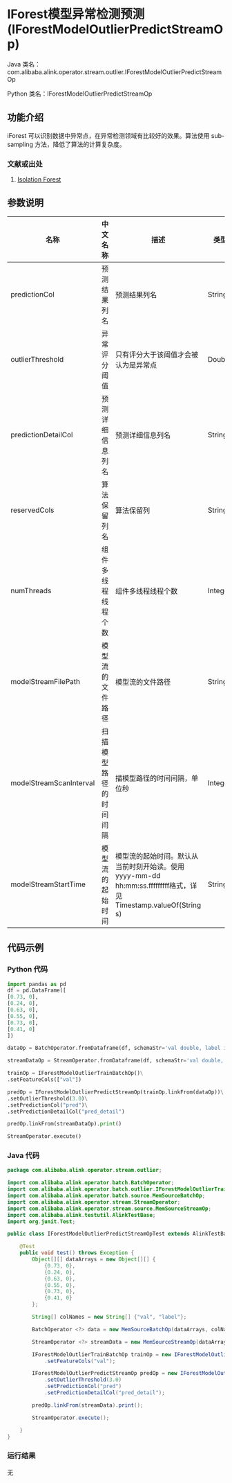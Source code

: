 # IForest模型异常检测预测 (IForestModelOutlierPredictStreamOp)
Java 类名：com.alibaba.alink.operator.stream.outlier.IForestModelOutlierPredictStreamOp

Python 类名：IForestModelOutlierPredictStreamOp


## 功能介绍
iForest 可以识别数据中异常点，在异常检测领域有比较好的效果。算法使用 sub-sampling 方法，降低了算法的计算复杂度。

### 文献或出处
1. [Isolation Forest](https://cs.nju.edu.cn/zhouzh/zhouzh.files/publication/icdm08b.pdf?q=isolation-forest)

## 参数说明

| 名称 | 中文名称 | 描述 | 类型 | 是否必须？ | 默认值 |
| --- | --- | --- | --- | --- | --- |
| predictionCol | 预测结果列名 | 预测结果列名 | String | ✓ |  |
| outlierThreshold | 异常评分阈值 | 只有评分大于该阈值才会被认为是异常点 | Double |  |  |
| predictionDetailCol | 预测详细信息列名 | 预测详细信息列名 | String |  |  |
| reservedCols | 算法保留列名 | 算法保留列 | String[] |  | null |
| numThreads | 组件多线程线程个数 | 组件多线程线程个数 | Integer |  | 1 |
| modelStreamFilePath | 模型流的文件路径 | 模型流的文件路径 | String |  | null |
| modelStreamScanInterval | 扫描模型路径的时间间隔 | 描模型路径的时间间隔，单位秒 | Integer |  | 10 |
| modelStreamStartTime | 模型流的起始时间 | 模型流的起始时间。默认从当前时刻开始读。使用yyyy-mm-dd hh:mm:ss.fffffffff格式，详见Timestamp.valueOf(String s) | String |  | null |

## 代码示例

### Python 代码

```python
import pandas as pd
df = pd.DataFrame([
[0.73, 0],
[0.24, 0],
[0.63, 0],
[0.55, 0],
[0.73, 0],
[0.41, 0]
])

dataOp = BatchOperator.fromDataframe(df, schemaStr='val double, label int')

streamDataOp = StreamOperator.fromDataframe(df, schemaStr='val double, label int')

trainOp = IForestModelOutlierTrainBatchOp()\
.setFeatureCols(["val"])

predOp = IForestModelOutlierPredictStreamOp(trainOp.linkFrom(dataOp))\
.setOutlierThreshold(3.0)\
.setPredictionCol("pred")\
.setPredictionDetailCol("pred_detail")

predOp.linkFrom(streamDataOp).print()

StreamOperator.execute()
```

### Java 代码

```java
package com.alibaba.alink.operator.stream.outlier;

import com.alibaba.alink.operator.batch.BatchOperator;
import com.alibaba.alink.operator.batch.outlier.IForestModelOutlierTrainBatchOp;
import com.alibaba.alink.operator.batch.source.MemSourceBatchOp;
import com.alibaba.alink.operator.stream.StreamOperator;
import com.alibaba.alink.operator.stream.source.MemSourceStreamOp;
import com.alibaba.alink.testutil.AlinkTestBase;
import org.junit.Test;

public class IForestModelOutlierPredictStreamOpTest extends AlinkTestBase {

	@Test
	public void test() throws Exception {
		Object[][] dataArrays = new Object[][] {
			{0.73, 0},
			{0.24, 0},
			{0.63, 0},
			{0.55, 0},
			{0.73, 0},
			{0.41, 0}
		};

		String[] colNames = new String[] {"val", "label"};

		BatchOperator <?> data = new MemSourceBatchOp(dataArrays, colNames);

		StreamOperator <?> streamData = new MemSourceStreamOp(dataArrays, colNames);

		IForestModelOutlierTrainBatchOp trainOp = new IForestModelOutlierTrainBatchOp()
			.setFeatureCols("val");

		IForestModelOutlierPredictStreamOp predOp = new IForestModelOutlierPredictStreamOp(trainOp.linkFrom(data))
			.setOutlierThreshold(3.0)
			.setPredictionCol("pred")
			.setPredictionDetailCol("pred_detail");

		predOp.linkFrom(streamData).print();

		StreamOperator.execute();

	}
}

```

### 运行结果

无
